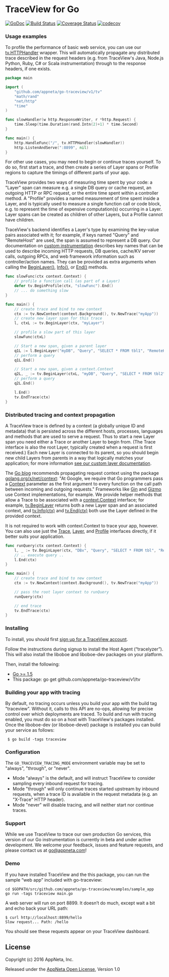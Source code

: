 # TraceView for Go

[![GoDoc](https://godoc.org/github.com/appneta/go-traceview/v1/tv?status.svg)](https://godoc.org/github.com/appneta/go-traceview/v1/tv)
[![Build Status](https://travis-ci.org/appneta/go-traceview.svg?branch=master)](https://travis-ci.org/appneta/go-traceview)
[![Coverage Status](https://coveralls.io/repos/github/appneta/go-traceview/badge.svg?branch=master)](https://coveralls.io/github/appneta/go-traceview?branch=master)
[![codecov](https://codecov.io/gh/appneta/go-traceview/branch/master/graph/badge.svg)](https://codecov.io/gh/appneta/go-traceview)

### Usage examples

To profile the performance of basic web service, you can use our
[tv.HTTPHandler](https://godoc.org/github.com/appneta/go-traceview/v1/tv#HTTPHandler) wrapper.  This
will automatically propagate any distributed trace described in the request headers (e.g. from
TraceView's Java, Node.js Python, Ruby, C# or Scala instrumentation) through to the response
headers, if one exists.

```go
package main

import (
    "github.com/appneta/go-traceview/v1/tv"
    "math/rand"
    "net/http"
    "time"
)

func slowHandler(w http.ResponseWriter, r *http.Request) {
    time.Sleep(time.Duration(rand.Intn(2)+1) * time.Second)
}

func main() {
    http.HandleFunc("/", tv.HTTPHandler(slowHandler))
    http.ListenAndServe(":8899", nil)
}
```

For other use cases, you may need to begin or continue traces yourself. To do so, first start a
trace, and then create a series of Layer spans or Profile regions to capture the timings of
different parts of your app.

TraceView provides two ways of measuring time spent by your code: a "Layer" span can measure e.g. a
single DB query or cache request, an outgoing HTTP or RPC request, or the entire time spent within a
controller method. A "Profile" provides a named measurement of time spent inside a Layer, and is
typically used to measure a single function call or code block, e.g. to represent the time of
expensive computation(s) occurring in a Layer. Layer spans can be created as children of other
Layers, but a Profile cannot have children.

TraceView's backend identifies a Layer's type by examining the key-value pairs associated with it;
for example, if keys named "Query" and "RemoteHost" are used, the span is assumed to represent a DB
query. Our documentation on [custom
instrumentation](http://docs.appneta.com/traceview-instrumentation#extending-traceview-customizing)
describes key names that can be used to describe incoming HTTP requests, DB queries, cache/KV server
calls, outgoing RPCs, and web framework information such as controller/action names. They can be
provided as extra arguments when calling the
[BeginLayer()](https://godoc.org/github.com/appneta/go-traceview/v1/tv#BeginLayer),
[Info()](https://godoc.org/github.com/appneta/go-traceview/v1/tv#Layer), or
[End()](https://godoc.org/github.com/appneta/go-traceview/v1/tv#Layer) methods.

```go
func slowFunc(ctx context.Context) {
    // profile a function call (as part of a Layer)
    defer tv.BeginProfile(ctx, "slowFunc").End()
    // ... do something slow
}

func main() {
    // create trace and bind to new context
    ctx := tv.NewContext(context.Background(), tv.NewTrace("myApp"))
    // create new layer span for this trace
    l, ctxL := tv.BeginLayer(ctx, "myLayer")

    // profile a slow part of this layer
    slowFunc(ctxL)

    // Start a new span, given a parent layer
    q1L := l.BeginLayer("myDB", "Query", "SELECT * FROM tbl1", "RemoteHost", "db1.com")
    // perform a query
    q1L.End()

    // Start a new span, given a context.Context
    q2L, _ := tv.BeginLayer(ctxL, "myDB", "Query", "SELECT * FROM tbl2", "RemoteHost", "db2.com")
    // perform a query
    q2L.End()

    l.End()
    tv.EndTrace(ctx)
}
```

### Distributed tracing and context propagation

A TraceView trace is defined by a context (a globally unique ID and metadata) that is persisted
across the different hosts, processes, languages and methods that are used to serve a request. Thus
to start a new Layer span you need either a Trace or another Layer to begin from. (The Trace
interface is also the root Layer, typically created when a request is first received.) Each new
Layer is connected to its parent, so you should begin new child Layers from parents in a way that
logically matches your application; for more information [see our custom layer
documentation](http://docs.appneta.com/traceview-instrumentation#custom-layers).

The [Go blog](https://blog.golang.org/context) recommends propagating request context using the
package [golang.org/x/net/context](godoc.org/golang.org/x/net/context): "At Google, we require that
Go programmers pass a [Context](https://godoc.org/golang.org/x/net/context) parameter as the first
argument to every function on the call path between incoming and outgoing requests." Frameworks like
[Gin](https://godoc.org/github.com/gin-gonic/gin#Context) and
[Gizmo](https://godoc.org/github.com/NYTimes/gizmo/server#ContextHandler) use Context
implementations, for example. We provide helper methods that allow a Trace to be associated with a
[context.Context](https://godoc.org/golang.org/x/net/context) interface; for example,
[tv.BeginLayer](https://godoc.org/github.com/appneta/go-traceview/v1/tv#BeginLayer) returns both a
new Layer span and an associated context, and
[tv.Info(ctx)](https://godoc.org/github.com/appneta/go-traceview/v1/tv#Info) and
[tv.End(ctx)](https://godoc.org/github.com/appneta/go-traceview/v1/tv#Layer) both use the Layer
defined in the provided context.

It is not required to work with context.Context to trace your app, however. You can also use just
the [Trace](https://godoc.org/github.com/appneta/go-traceview/v1/tv#Trace),
[Layer](https://godoc.org/github.com/appneta/go-traceview/v1/tv#Layer), and
[Profile](https://godoc.org/github.com/appneta/go-traceview/v1/tv#Profile) interfaces directly, if it
better suits your application.

```go
func runQuery(ctx context.Context) {
    l, _ := tv.BeginLayer(ctx, "DBx", "Query", "SELECT * FROM tbl", "RemoteHost", "db1.com")
    // .. execute query ..
    l.End(ctx)
}

func main() {
    // create trace and bind to new context
    ctx := tv.NewContext(context.Background(), tv.NewTrace("myApp"))

    // pass the root layer context to runQuery
    runQuery(ctx)

    // end trace
    tv.EndTrace(ctx)
}
```

### Installing

To install, you should first [sign up for a TraceView account](http://www.appneta.com/products/traceview/).

Follow the instructions during signup to install the Host Agent (“tracelyzer”). This will also
install the liboboe and liboboe-dev packages on your platform.

Then, install the following:

* [Go >= 1.5](https://golang.org/dl/)
* This package: go get github.com/appneta/go-traceview/v1/tv

### Building your app with tracing

By default, no tracing occurs unless you build your app with the build tag "traceview". Without it,
calls to this API are no-ops, allowing for precise control over which deployments are traced. To
build and run with tracing enabled, you must do so on a host with TraceView's packages installed.
Once the liboboe-dev (or liboboe-devel) package is installed you can build your service as follows:

```
 $ go build -tags traceview
```

### Configuration

The `GO_TRACEVIEW_TRACING_MODE` environment variable may be set to "always", "through", or "never".
- Mode "always" is the default, and will instruct TraceView to consider sampling every inbound request for tracing.
- Mode "through" will only continue traces started upstream by inbound requests, when a trace ID is available in the request metadata (e.g. an "X-Trace" HTTP header).
- Mode "never" will disable tracing, and will neither start nor continue traces.

### Support

While we use TraceView to trace our own production Go services, this version of our Go instrumentation is currently in beta
and under active development. We welcome your feedback, issues and feature requests, and please contact us at go@appneta.com!

### Demo

If you have installed TraceView and the this package, you can run the sample “web app” included with go-traceview:

    cd $GOPATH/src/github.com/appneta/go-traceview/examples/sample_app
    go run -tags traceview main.go

A web server will run on port 8899. It doesn’t do much, except wait a bit and echo back your URL path:

    $ curl http://localhost:8899/hello
    Slow request... Path: /hello

You should see these requests appear on your TraceView dashboard.  

## License

Copyright (c) 2016 AppNeta, Inc.

Released under the [AppNeta Open License](http://www.appneta.com/appneta-license), Version 1.0

